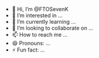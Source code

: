 - 👋 Hi, I’m @FTOSevenK
- 👀 I’m interested in ...
- 🌱 I’m currently learning ...
- 💞️ I’m looking to collaborate on ...
- 📫 How to reach me ...
- 😄 Pronouns: ...
- ⚡ Fun fact: ...

<!---
FTOSevenK/FTOSevenK is a ✨ special ✨ repository because its `README.md` (this file) appears on your GitHub profile.
You can click the Preview link to take a look at your changes.
--->

